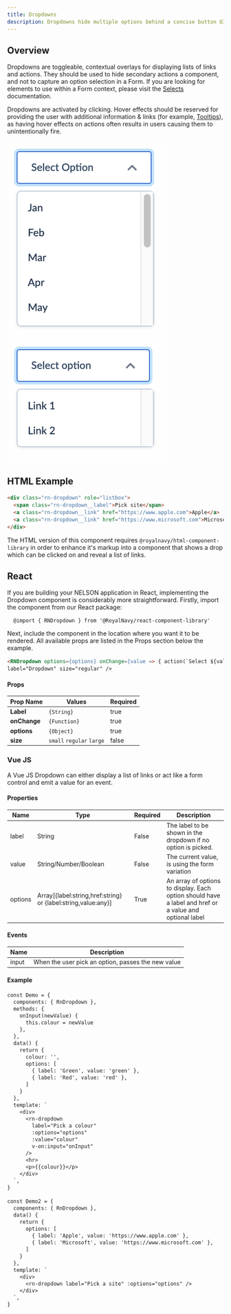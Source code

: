 ```yaml
---
title: Dropdowns
description: Dropdowns hide multiple options behind a concise button UI.
---
```


## Overview

Dropdowns are toggleable, contextual overlays for displaying lists of links and actions. They should be used to hide secondary actions a component, and not to capture an option selection in a Form. If you are looking for elements to use within a Form context, please visit the [Selects](/Develop/Components/Selects) documentation.

Dropdowns are activated by clicking. Hover effects should be reserved for providing the user with additional information & links (for example, [Tooltips](/Develop/Components/Tooltips)), as having hover effects on actions often results in users causing them to unintentionally fire.

![Toggle example](images/drop1.png)
![Toggle example](images/drop2.png)

## HTML Example

```html
<div class="rn-dropdown" role="listbox">
  <span class="rn-dropdown__label">Pick site</span>
  <a class="rn-dropdown__link" href="https://www.apple.com">Apple</a>
  <a class="rn-dropdown__link" href="https://www.microsoft.com">Microsoft</a>
</div>
```

The HTML version of this component requires `@royalnavy/html-component-library` in order to enhance it's markup into a component that shows a drop which can be clicked on and reveal a list of links.

## React

If you are building your NELSON application in React, implementing the Dropdown component is considerably more straightforward. Firstly, import the component from our React package:

```
  @import { RNDropdown } from '@RoyalNavy/react-component-library'
```

Next, include the component in the location where you want it to be rendered. All available props are listed in the Props section below the example.

```html
<RNDropdown options={options} onChange={value => { action(`Select ${value}`) }}
label="Dropdown" size="regular" />
```

#### Props

| Prop Name    | Values                    | Required |
| ------------ | ------------------------- | -------- |
| **Label**    | `{String}`                | true     |
| **onChange** | `{Function}`              | true     |
| **options**  | `{Object}`                | true     |
| **size**     | `small` `regular` `large` | false    |

###

### Vue JS

A Vue JS Dropdown can either display a list of links or act like a form control and emit a value for an event.

#### Properties

| Name    | Type                                                          | Required | Description                                                                                            |
| ------- | ------------------------------------------------------------- | -------- | ------------------------------------------------------------------------------------------------------ |
| label   | String                                                        | False    | The label to be shown in the dropdown if no option is picked.                                          |
| value   | String/Number/Boolean                                         | False    | The current value, is using the form variation                                                         |
| options | Array[{label:string,href:string} or {label:string,value:any}] | True     | An array of options to display. Each option should have a label and href or a value and optional label |

#### Events

| Name  | Description                                        |
| ----- | -------------------------------------------------- |
| input | When the user pick an option, passes the new value |

#### Example

```
const Demo = {
  components: { RnDropdown },
  methods: {
    onInput(newValue) {
      this.colour = newValue
    },
  },
  data() {
    return {
      colour: '',
      options: [
        { label: 'Green', value: 'green' },
        { label: 'Red', value: 'red' },
      ]
    }
  },
  template: `
    <div>
      <rn-dropdown
        label="Pick a colour"
        :options="options"
        :value="colour"
        v-on:input="onInput"
      />
      <hr>
      <p>{{colour}}</p>
    </div>
  `,
}

const Demo2 = {
  components: { RnDropdown },
  data() {
    return {
      options: [
        { label: 'Apple', value: 'https://www.apple.com' },
        { label: 'Microsoft', value: 'https://www.microsoft.com' },
      ]
    }
  },
  template: `
    <div>
      <rn-dropdown label="Pick a site" :options="options" />
    </div>
  `,
}
```
